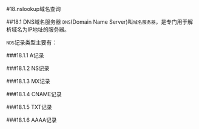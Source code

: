 #18.nslookup域名查询

##18.1 DNS域名服务器
`DNS`(Domain Name Server)叫`域名服务器`，是专门用于解析域名为IP地址的服务器。

`NDS`记录类型主要有：

###18.1.1 A记录

###18.1.2 NS记录

###18.1.3 MX记录

###18.1.4 CNAME记录

###18.1.5 TXT记录

###18.1.6 AAAA记录

